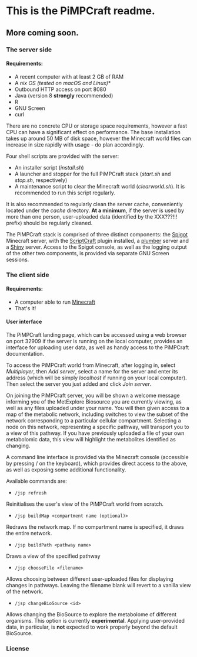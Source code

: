 # This is the PiMPCraft readme.

## More coming soon.

### The server side

#### Requirements:

* A recent computer with at least 2 GB of RAM
* A *nix OS (tested on macOS and Linux)**
* Outbound HTTP access on port 8080
* Java (version 8 **strongly** recommended)
* R
* GNU Screen
* curl

There are no concrete CPU or storage space requirements, however a fast CPU can have a significant effect on performance. The base installation takes up around 50 MB of disk space, however the Minecraft world files can increase in size rapidly with usage - do plan accordingly.

Four shell scripts are provided with the server:
* An installer script (*install.sh*)
* A launcher and stopper for the full PiMPCraft stack (*start.sh* and *stop.sh*, respectively)
* A maintenance script to clear the Minecraft world (*clearworld.sh*). It is recommended to run this script regularly.

It is also recommended to regularly clean the server cache, conveniently located under the *cache* directory. **At a minimum**, if the server is used by more than one person, user-uploaded data (identified by the XXX???!!! prefix) should be regularly cleaned.

The PiMPCraft stack is comprised of three distinct components: the [Spigot](https://www.spigotmc.org/) Minecraft server, with the [ScriptCraft](https://scriptcraftjs.org/) plugin installed, a [plumber](https://www.rplumber.io/) server and a [Shiny](https://shiny.rstudio.com/) server. Access to the Spigot console, as well as the logging output of the other two components, is provided via separate GNU Screen sessions.

### The client side

#### Requirements:
* A computer able to run [Minecraft](https://minecraft.net/)
* That's it!

#### User interface

The PiMPCraft landing page, which can be accessed using a web browser on port 32909 if the server is running on the local computer, provides an interface for uploading user data, as well as handy access to the PiMPCraft documentation.

To access the PiMPCraft world from Minecraft, after logging in, select *Multiplayer*, then *Add server*, select a name for the server and enter its address (which will be simply *localhost* if running on your local computer). Then select the server you just added and click *Join server*.

On joining the PiMPCraft server, you will be shown a welcome message informing you of the MetExplore Biosource you are currently viewing, as well as any files uploaded under your name. You will then given access to a map of the metabolic network, including switches to view the subset of the network corresponding to a particular cellular compartment. Selecting a node on this network, representing a specific pathway, will transport you to a view of this pathway. If you have previously uploaded a file of your own metabolomic data, this view will highlight the metabolites identified as changing.

A command line interface is provided via the Minecraft console (accessible by pressing / on the keyboard), which provides direct access to the above, as well as exposing some additional functionality.

Available commands are:

* `/jsp refresh`

Reinitialises the user's view of the PiMPCraft world from scratch.

* `/jsp buildMap <compartment name (optional)>`

Redraws the network map. If no compartment name is specified, it draws the entire network.

* `/jsp buildPath <pathway name>`

Draws a view of the specified pathway


* `/jsp chooseFile <filename>`

Allows choosing between different user-uploaded files for displaying changes in pathways. Leaving the filename blank will revert to a vanilla view of the network.

* `/jsp changeBioSource <id>`

Allows changing the BioSource to explore the metabolome of different organisms. This option is currently **experimental**. Applying user-provided data, in particular, is **not** expected to work properly beyond the default BioSource.

### License
